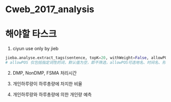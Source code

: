 # Cweb_2017_analysis

# 해야할 타스크

1. ciyun use only <n> by jieb
  
  ```python
  jieba.analyse.extract_tags(sentence, topK=20, withWeight=False, allowPOS=())
  # allowPOS 仅包括指定词性的词，默认值为空，即不筛选，allowPOS可选地名、时间名、形容词等
  ```
  
2. DMP, NonDMP, FSMA 처리시간

3. 개인하루량이 하루총량에 차지한 비율

4. 개인하루량와 하루총량에 의한 개인량 예측
